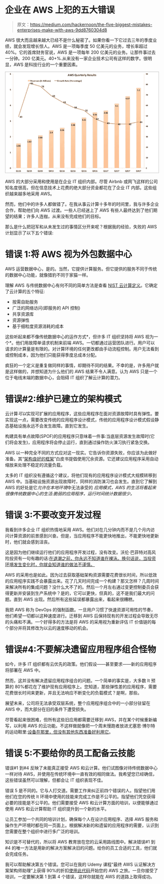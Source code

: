 # 企业在 AWS 上犯的五大错误

> 原文：<https://medium.com/hackernoon/the-five-biggest-mistakes-enterprises-make-with-aws-9dd8760304d8>

AWS 很大而且越来越大已经不是什么秘密了。如果你看一下它过去三年的季度业绩，就会发现增长惊人。AWS 是一项每季度 50 亿美元的业务，增长率超过 40%。它的首席财务官说，AWS 是一项每年 200 亿美元的业务。让那件事过去一分钟。200 亿美元。40+%.从来没有一家企业技术公司有这样的数字。很明显，AWS 是科技行业的一个重要因素。

![](img/07ab669a16aab5006ced0c4c7fe1bd69.png)

AWS 的大部分采用和使用是在企业 IT 组织内部。尽管 Airbnb 或网飞这样的公司知名度很高，但在信息技术上花费的绝大部分资金都花在了企业 IT 内部。这些组织越来越多地采用 AWS。

然而，他们中的许多人都做错了。在我从事云计算十多年的时间里，我与许多企业合作，帮助他们向 AWS 过渡。一些人已经迷上了 AWS 有些人最终达到了他们期望的结果；许多人连枷，从来没有完成他们的目标。

那么是什么把冠军和从未发生过的事情区分开来呢？根据我的经验，失败的 AWS 计划显示了以下五个错误:

# 错误 1:将 AWS 视为外包数据中心

AWS 运营数据中心，是的。当然，它提供计算服务。但它提供的服务不同于传统的数据中心功能，就像猎豹不同于家猫一样。

理解 AWS 与传统数据中心有何不同的简单方法是查看 [NIST 云计算定义](https://csrc.nist.gov/publications/detail/sp/800-145/final)。它确定了云计算的五个特征:

*   按需自助服务
*   广泛的网络访问(即服务的 API 控制)
*   共享资源库
*   资源弹性
*   基于细粒度资源消耗的成本

这些听起来都不像传统数据中心的运作方式*，但许多 IT 组织坚持将 AWS 视为一个*。他们用故障单请求机制来前端 AWS。一切都通过运营团队进行。用户可以请求的计算量是有限的。对计算环境的任何更改都由手动流程控制。用户无法看到或控制成本，因为他们只能获得季度总成本分配。

疯狂的一个定义是重复做同样的事情，却期待不同的结果。不幸的是，许多用户就是这样做的，并想知道为什么他们的 AWS 结果不令人满意。认为 AWS 只是一个位于电线末端的数据中心，会阻碍 IT 组织了解云计算的潜力。

# 错误#2:维护已建立的架构模式

云计算*可以*实现可扩展的应用程序，这些应用程序在面对资源故障时具有弹性。要实现这一点，需要改变传统的应用程序设计模式，传统的应用程序设计模式假设静态基础设施永远不会发生故障。直到它发生。

构建具有单点故障(SPOF)的应用程序只意味着一件事:当底层资源发生故障时(它们将会发生)，应用程序将会停止运行，直到通过操作防火演习执行紧急交换。

AWS 以一种完全不同的方式应对这一现实。它告诉你资源失败，你应该为此做好准备。其“[架构良好的框架](https://d1.awsstatic.com/whitepapers/architecture/AWS_Well-Architected_Framework.pdf)”白皮书提倡使用冗余资源。它还建议应用程序采用自动缩放来处理不稳定的流量负载。

太多的 IT 组织没有遵循这个建议，将他们现有的应用程序设计模式大规模转移到 AWS 中。当基础设施资源出现故障时，同样的消防演习也会发生。直到它了解到 AWS 的好处是它*允许在本地环境*中无法承受的 *应用模式，AWS 的生活将看起来很像传统数据中心的生活:脆弱的应用程序，运行时间统计数据很少。*

# 错误 3:不要改变开发过程

我看到许多企业 IT 组织热情地采用 AWS。他们对在几分钟内而不是几个月内访问计算资源的前景感到兴奋。但是，当应用程序不能更快地推出，不能更快地更新时，他们就会感到沮丧。

这是因为他们继续运行他们的应用程序开发过程，没有改变。沃伦·巴菲特对高风险投资有一句有趣的话:[在退潮之前，你永远不知道谁在裸泳。换句话说，当投资环境发生变化时，你就会知道谁的做法不谨慎。](https://www.quora.com/What-does-Warren-Buffett-mean-when-he-says-only-when-the-tide-goes-out-do-you-discover-who-has-been-swimming-naked)

AWS 的采用也是如此。因为过去获取基础架构资源需要花费很长时间，所以低效的应用程序实践不会暴露出来。花了几天时间完成一个构建？那又怎样？几周时间来解决所有的集成问题？没什么大不了的。然后一个月左右通过变更控制委员会获得更新并安装到生产系统中？是的，它可以更快，但真的，这不是我们最大的问题。直到 AWS 出现。然后所有这些延误都暴露出来，看起来很糟糕。

我把 AWS 称为 DevOps 的强制函数。一旦用户习惯了快速资源可用性的节奏，他们希望一切都以这种速度进行。迁移到 AWS 后保持现有的开发过程会导致无尽的头痛和不满。一个好得多的方法是将 AWS 的采用视为重新评估 IT 价值链的每个部分并将其修改为以云的速度移动的机会。

# 错误#4:不要解决遗留应用程序组合怪物

如今，许多 IT 组织都有云优先的政策。他们假设——甚至要求——新的应用程序将部署在 AWS 中。

然而，这并没有解决遗留应用程序组合的问题。一个简单的事实是，大多数 It 预算的 80%都花在了维护现有应用程序上。您知道，那些弹性差的应用程序，需要花费很长时间来更新，并且无法响应不断变化的负载模式？是啊，那些。

展望未来，公司将无法承受双层系统，整个应用程序组合中的一小部分驻留在 AWS 中，而大部分在旧的条件下遭受损失。

尽管看起来很困难，但所有这些旧应用都需要迁移到 AWS，并在某个时候重新编写，以利用 AWS 的云功能。不这样做就像把一个周末慢跑者放进尤塞恩·博尔特的运动鞋里:[设备在那里，但没有其他东西准备好利用它](http://www.telegraph.co.uk/usain-bolt-worlds-fastest-man/0/958-1919-3684---usain-bolt-worlds-fastest-man-in-numbers/)。

# 错误 5:不要给你的员工配备云技能

错误#1 到#4 反映了未能真正接受 AWS 和云计算。他们试图像对待传统数据中心一样对待 AWS，并使用在传统环境中一直有效的相同做法。我希望您已经确信，这些错误虽然可以理解，但都会让 IT 组织表现不佳。

错误 5 是不同的。它与人打交道。需要工作来纠正前四个错误的人。指望他们用他们在您的传统 It 环境中使用的技能来完成工作是不公平的。指望他们凭空获得必要的技能是不公平的。他们需要接受 AWS 和云计算方面的培训，以便能够通过使用 AWS 和云计算帮助 IT 组织提升到一个新的水平。

让员工参加一个共同的培训计划，确保每个人在设计应用程序、选择 AWS 服务和操作生产环境时都在同一页面上。根据解决新的和遗留的应用程序的需要，认识到您需要在整个组织中进行多广泛的培训。

知识是不可替代的，所以将 AWS 教育放在您的云采用路线图中。解决错误#1 到#4 的唯一方法是用新的解决方案解决旧的问题。给你的员工合适的工具，他们就会完成任务。

我可以帮助解决第五个错误。您可以在我的 Udemy 课程“最终 AWS 认证解决方案架构师助理”上获得 90%的折扣[使用此代码](https://www.udemy.com/the-ultimate-aws-certified-solutions-architect-associate/?couponCode=HACKERNOONCOUPON)开始您的 AWS 之旅。一旦你接受了培训，一定要解决第 1 到第 4 个错误，这样你就能在 AWS 的道路上取得成功。